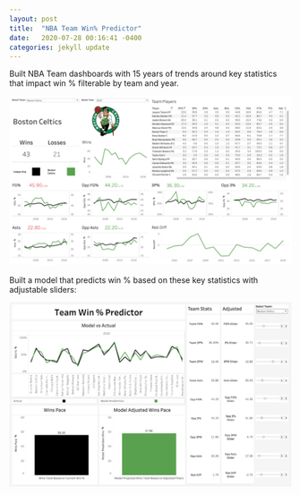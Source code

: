 ```yaml
---
layout: post
title:  "NBA Team Win% Predictor"
date:   2020-07-28 00:16:41 -0400
categories: jekyll update
---
```

Built NBA Team dashboards with 15 years of trends around key statistics that impact win % filterable by team and year.

<img src="/assets/img/NBATeam.png">

Built a model that predicts win % based on these key statistics with adjustable sliders:

<img src="/assets/img/NBATeamPredict.png">
